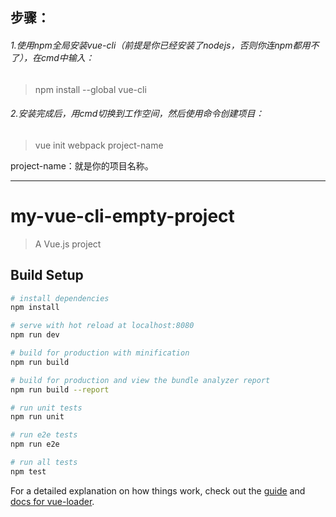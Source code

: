 
## 步骤：
###### 1.使用npm全局安装vue-cli（前提是你已经安装了nodejs，否则你连npm都用不了），在cmd中输入：
> npm install --global vue-cli

###### 2.安装完成后，用cmd切换到工作空间，然后使用命令创建项目：
> vue init webpack project-name

project-name：就是你的项目名称。

---------------------------------
# my-vue-cli-empty-project

> A Vue.js project

## Build Setup

``` bash
# install dependencies
npm install

# serve with hot reload at localhost:8080
npm run dev

# build for production with minification
npm run build

# build for production and view the bundle analyzer report
npm run build --report

# run unit tests
npm run unit

# run e2e tests
npm run e2e

# run all tests
npm test
```

For a detailed explanation on how things work, check out the [guide](http://vuejs-templates.github.io/webpack/) and [docs for vue-loader](http://vuejs.github.io/vue-loader).
